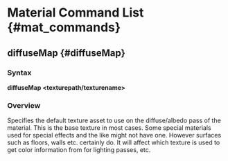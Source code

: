# Material Command List {#mat_commands}

## diffuseMap {#diffuseMap}

### Syntax

**diffuseMap \<texturepath/texturename\>**

### Overview

Specifies the default texture asset to use on the diffuse/albedo pass of
the material. This is the base texture in most cases. Some special
materials used for special effects and the like might not have one.
However surfaces such as floors, walls etc. certainly do. It will affect
which texture is used to get color information from for lighting passes,
etc.
